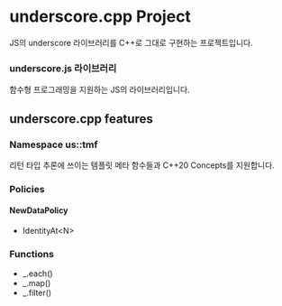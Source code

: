 # underscore.cpp Project

JS의 underscore 라이브러리를 C++로 그대로 구현하는 프로젝트입니다.

### underscore.js 라이브러리

함수형 프로그래밍을 지원하는 JS의 라이브러리입니다. 

## underscore.cpp features

### Namespace us::tmf

리턴 타입 추론에 쓰이는 템플릿 메타 함수들과 C++20 Concepts를 지원합니다.

### Policies

#### NewDataPolicy

* IdentityAt\<N\>

### Functions

* _.each()
* _.map()
* _.filter()
